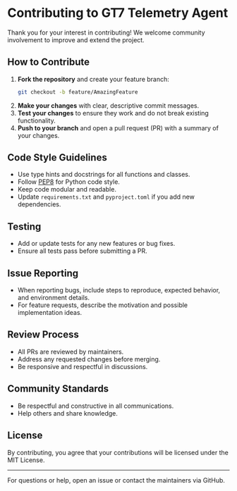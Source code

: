# Contributing to GT7 Telemetry Agent

Thank you for your interest in contributing! We welcome community involvement to improve and extend the project.

## How to Contribute
1. **Fork the repository** and create your feature branch:
   ```bash
   git checkout -b feature/AmazingFeature
   ```
2. **Make your changes** with clear, descriptive commit messages.
3. **Test your changes** to ensure they work and do not break existing functionality.
4. **Push to your branch** and open a pull request (PR) with a summary of your changes.

## Code Style Guidelines
- Use type hints and docstrings for all functions and classes.
- Follow [PEP8](https://peps.python.org/pep-0008/) for Python code style.
- Keep code modular and readable.
- Update `requirements.txt` and `pyproject.toml` if you add new dependencies.

## Testing
- Add or update tests for any new features or bug fixes.
- Ensure all tests pass before submitting a PR.

## Issue Reporting
- When reporting bugs, include steps to reproduce, expected behavior, and environment details.
- For feature requests, describe the motivation and possible implementation ideas.

## Review Process
- All PRs are reviewed by maintainers.
- Address any requested changes before merging.
- Be responsive and respectful in discussions.

## Community Standards
- Be respectful and constructive in all communications.
- Help others and share knowledge.

## License
By contributing, you agree that your contributions will be licensed under the MIT License.

---

For questions or help, open an issue or contact the maintainers via GitHub.
